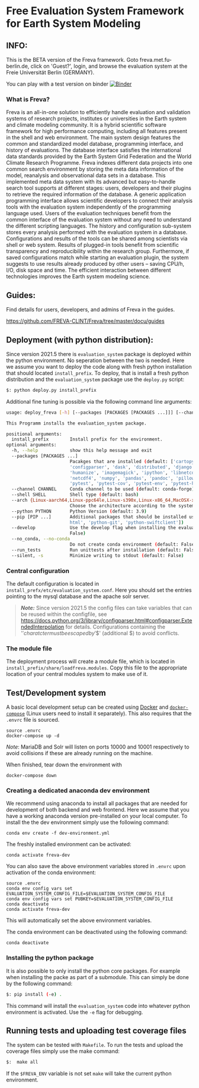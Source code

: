 # Free Evaluation System Framework for Earth System Modeling

## INFO:

This is the BETA version of the Freva framework. Goto freva.met.fu-berlin.de, click on 'Guest?', login, and browse the evaluation system at the Freie Universität Berlin (GERMANY).

You can play with a test version on binder [![Binder](https://mybinder.org/badge_logo.svg)](https://mybinder.org/v2/git/https%3A%2F%2Fgitlab.dkrz.de%2Ffreva%2Fevaluation_system.git/freva-dev)

### What is Freva?

Freva is an all-in-one solution to efficiently handle evaluation and validation systems of research projects, institutes or universities in the Earth system and climate modeling community. It is a hybrid scientific software framework for high performance computing, including all features present in the shell and web environment. The main system design features the common and standardized model database, programming interface, and history of evaluations. The database interface satisfies the international data standards provided by the Earth System Grid Federation and the World Climate Research Programme. Freva indexes different data projects into one common search environment by storing the meta data information of the model, reanalysis and observational data sets in a database. This implemented meta data system with its advanced but easy-to-handle search tool supports at different stages: users, developers and their plugins to retrieve the required information of the database. A generic application programming interface allows scientific developers to connect their analysis tools with the evaluation system independently of the programming language used. Users of the evaluation techniques benefit from the common interface of the evaluation system without any need to understand the different scripting languages. The history and configuration sub-system stores every analysis performed with the evaluation system in a database. Configurations and results of the tools can be shared among scientists via shell or web system. Results of plugged-in tools benefit from scientific transparency and reproducibility within the research group. Furthermore, if saved configurations match while starting an evaluation plugin, the system suggests to use results already produced by other users – saving CPU/h, I/O, disk space and time. The efficient interaction between different technologies improves the Earth system modeling science.

## Guides:

Find details for users, developers, and admins of Freva in the guides.

https://github.com/FREVA-CLINT/Freva/tree/master/docu/guides

## Deployment (with python distribution):

Since version 2021.5 there is `evaluation_system` package is deployed _within_
the python environment. No seperation between the two is needed. Here we assume
you want to deploy the code along with fresh python installation that should
located `install_prefix`. To deploy, that is install a fresh python distribution
and the `evaluation_system` package use the `deploy.py` script:

```bash
$: python deploy.py install_prefix
```

Additional fine tuning is possible via the following command line arguments:

```bash
usage: deploy_freva [-h] [--packages [PACKAGES [PACKAGES ...]]] [--channel CHANNEL] [--shell SHELL] [--python PYTHON] [--pip [PIP [PIP ...]]] [--develop] [--no_conda] install_prefix

This Programm installs the evaluation_system package.

positional arguments:
  install_prefix        Install prefix for the environment.
optional arguments:
  -h, --help            show this help message and exit
  --packages [PACKAGES ...]
                        Pacakges that are installed (default: ['cartopy', 'cdo', 'conda',
                        'configparser', 'dask', 'distributed', 'django', 'ffmpeg', 'git', 'gitpython',
                        'humanize', 'imagemagick', 'ipython', 'libnetcdf', 'mysqlclient', 'nco',
                        'netcdf4', 'numpy', 'pandas', 'pandoc', 'pillow', 'pip', 'pymysql', 'pypdf2',
                        'pytest', 'pytest-cov', 'pytest-env', 'pytest-html', 'python-cdo', 'xarray'])
  --channel CHANNEL     Conda channel to be used (default: conda-forge)
  --shell SHELL         Shell type (default: bash)
  --arch {Linux-aarch64,Linux-ppc64le,Linux-s390x,Linux-x86_64,MacOSX-x86_64}
                        Choose the architecture according to the system (default: Linux-x86_64)
  --python PYTHON       Python Version (default: 3.9)
  --pip [PIP ...]       Additional packages that should be installed using pip (default: ['pytest-
                        html', 'python-git', 'python-swiftclient'])
  --develop             Use the develop flag when installing the evaluation_system package (default:
                        False)
  --no_conda, --no-conda
                        Do not create conda environment (default: False)
  --run_tests           Run unittests after installation (default: False)
  --silent, -s          Minimize writing to stdout (default: False)
```

### Central configuration

The default configuration is located in `install_prefx/etc/evaluation_system.conf`.
Here you should set the entries pointing to the mysql database and the apache solr server.

> **_Note:_** Since version 2021.5 the config files can take variables that can be reused within the configfile, see https://docs.python.org/3/library/configparser.html#configparser.ExtendedInterpolation for details. Configurations containing the '$' charatcter must be escaped by '$$' (additional $) to avoid conflicts.

### The module file

The deployment process will create a module file, which is located in `install_prefix/share/loadfreva.modules`. Copy this file to the appropriate location of your central modules system to make use of it.

## Test/Development system

A basic local development setup can be created using [Docker](https://docs.docker.com/engine/install/) and
[`docker-compose`](https://docs.docker.com/compose/install/) (Linux users need to install it separately). This also
requires that the `.envrc` file is sourced.

```
source .envrc
docker-compose up -d
```

_Note_: MariaDB and Solr will listen on ports 10000 and 10001 respectively to avoid collisions if these are already
running on the machine.

When finished, tear down the environment with

```
docker-compose down
```

### Creating a dedicated anaconda dev environment
We recommend using anaconda to install all packages that are needed for
development of both backend and web frontend. Here we assume that you have a
working anaconda version pre-installed on your local computer. To install the
the dev environment simply use the following command:

```
conda env create -f dev-environment.yml
```
The freshly installed environment can be activated:
```
conda activate freva-dev
```
You can also save the above environment variables stored in `.envrc` upon activation of the conda environment:
```
source .envrc
conda env config vars set EVALUATION_SYSTEM_CONFIG_FILE=$EVALUATION_SYSTEM_CONFIG_FILE
conda env config vars set PUBKEY=$EVALUATION_SYSTEM_CONFIG_FILE
conda deactivate
conda activate freva-dev
```
This will automatically set the above environment variables.

The conda environment can be deactivated using the following command:
```
conda deactivate
```

### Installing the python package

It is also possible to only install the python core packages. For example when installing the packe as part of a submodule. This can simply be done by the following command:

```bash
$: pip install (-e) .
```

This command will install the `evaluation_system` code into whatever python environment is activated. Use the `-e` flag for debugging.

## Running tests and uploading test coverage files

The system can be tested with `Makefile`. To run the tests and upload the coverage files simply use the make command:

```bash
$:  make all
```

If the `$FREVA_ENV` variable is not set `make` will take the current python environment.
